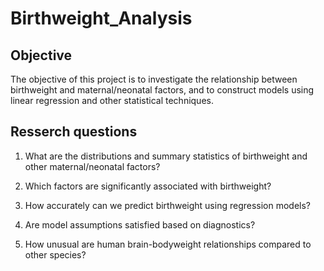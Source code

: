 # Birthweight_Analysis

## Objective
The objective of this project is to investigate the relationship between birthweight and maternal/neonatal 
factors, and to construct  models using linear regression and other statistical techniques.

## Resserch questions

1. What are the distributions and summary statistics of birthweight and other maternal/neonatal factors?

2. Which factors are significantly associated with birthweight?

3. How accurately can we predict birthweight using regression models?

4. Are model assumptions satisfied based on diagnostics?

5. How unusual are human brain-bodyweight relationships compared to other species?